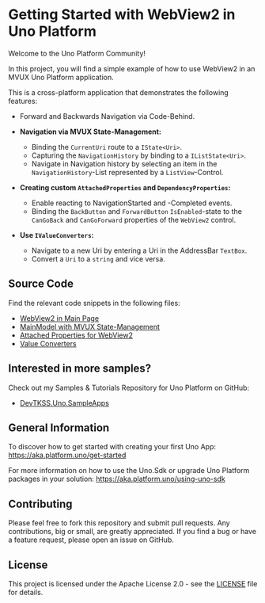 # Getting Started with WebView2 in Uno Platform

Welcome to the Uno Platform Community!

In this project, you will find a simple example of how to use WebView2 in an MVUX Uno Platform application.

This is a cross-platform application that demonstrates the following features:

- Forward and Backwards Navigation via Code-Behind.

- **Navigation via MVUX State-Management:**
  - Binding the `CurrentUri` route to a `IState<Uri>`.
  - Capturing the `NavigationHistory` by binding to a `IListState<Uri>`.
  - Navigate in Navigation history by selecting an item in the `NavigationHistory`-List represented by a `ListView`-Control.

- **Creating custom `AttachedProperties` and `DependencyProperties`:**
  - Enable reacting to NavigationStarted and -Completed events.
  - Binding the `BackButton` and `ForwardButton` `IsEnabled`-state to the `CanGoBack` and `CanGoForward` properties of the `WebView2` control.

- **Use `IValueConverters`:**
  - Navigate to a new Uri by entering a Uri in the AddressBar `TextBox`.
  - Convert a `Uri` to a `string` and vice versa.

## Source Code

Find the relevant code snippets in the following files:

- [WebView2 in Main Page](./DevTKSS.UnoWebView2App/Presentation/MainPage.xaml)
- [MainModel with MVUX State-Management](./DevTKSS.UnoWebView2App/Presentation/MainModel.cs)
- [Attached Properties for WebView2](./DevTKSS.UnoWebView2App/Controls/WebView2Extensions.cs)
- [Value Converters](./DevTKSS.UnoWebView2App/Converters/UriToStringConverter.cs)

## Interested in more samples?

Check out my Samples & Tutorials Repository for Uno Platform on GitHub:

- [DevTKSS.Uno.SampleApps](https://github.com/DevTKSS/DevTKSS.Uno.SampleApps)

## General Information

To discover how to get started with creating your first Uno App: https://aka.platform.uno/get-started

For more information on how to use the Uno.Sdk or upgrade Uno Platform packages in your solution: https://aka.platform.uno/using-uno-sdk

## Contributing

Please feel free to fork this repository and submit pull requests. Any contributions, big or small, are greatly appreciated.
If you find a bug or have a feature request, please open an issue on GitHub.

## License

This project is licensed under the Apache License 2.0 - see the [LICENSE](./LICENSE) file for details.
